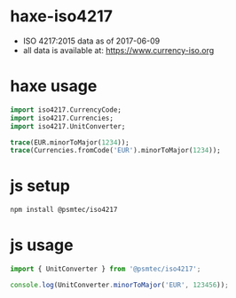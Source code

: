 # haxe-iso4217

- ISO 4217:2015 data as of 2017-06-09
- all data is available at: https://www.currency-iso.org

# haxe usage
```haxe
import iso4217.CurrencyCode;
import iso4217.Currencies;
import iso4217.UnitConverter;

trace(EUR.minorToMajor(1234));
trace(Currencies.fromCode('EUR').minorToMajor(1234));
```

# js setup
```bash
npm install @psmtec/iso4217
```

# js usage
```js
import { UnitConverter } from '@psmtec/iso4217';

console.log(UnitConverter.minorToMajor('EUR', 123456));
```
